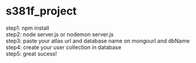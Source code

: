 # s381f_project

step1: npm install\
step2: node server.js or nodemon server.js\
step3: paste your atlas url and database name on mongourl and dbName\
step4: create your user collection in database\
step5: great sucess!
